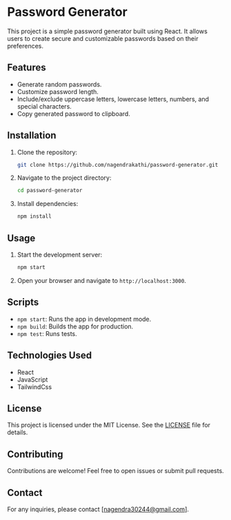 # Password Generator

This project is a simple password generator built using React. It allows users to create secure and customizable passwords based on their preferences.

## Features

- Generate random passwords.
- Customize password length.
- Include/exclude uppercase letters, lowercase letters, numbers, and special characters.
- Copy generated password to clipboard.

## Installation

1. Clone the repository:
    ```bash
    git clone https://github.com/nagendrakathi/password-generator.git
    ```
2. Navigate to the project directory:
    ```bash
    cd password-generator
    ```
3. Install dependencies:
    ```bash
    npm install
    ```

## Usage

1. Start the development server:
    ```bash
    npm start
    ```
2. Open your browser and navigate to `http://localhost:3000`.

## Scripts

- `npm start`: Runs the app in development mode.
- `npm build`: Builds the app for production.
- `npm test`: Runs tests.

## Technologies Used

- React
- JavaScript
- TailwindCss

## License

This project is licensed under the MIT License. See the [LICENSE](LICENSE) file for details.

## Contributing

Contributions are welcome! Feel free to open issues or submit pull requests.

## Contact

For any inquiries, please contact [nagendra30244@gmail.com].